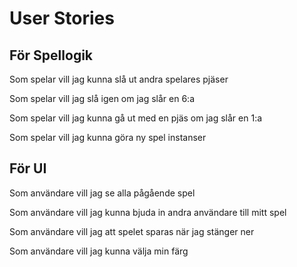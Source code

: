 # User Stories

## För Spellogik

Som spelar vill jag kunna slå ut andra spelares pjäser

Som spelar vill jag slå igen om jag slår en 6:a

Som spelar vill jag kunna gå ut med en pjäs om jag slår en 1:a

Som spelar vill jag kunna göra ny spel instanser


## För UI

Som användare vill jag se alla pågående spel

Som användare vill jag kunna bjuda in andra användare till mitt spel

Som användare vill jag att spelet sparas när jag stänger ner

Som användare vill jag kunna välja min färg
